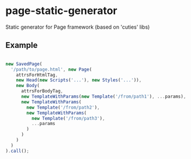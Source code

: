 # page-static-generator
Static generator for Page framework (based on 'cuties' libs)

## Example

```js

new SavedPage(
  '/path/to/page.html', new Page(
    attrsForHtmlTag,
    new Head(new Scripts('...'), new Styles('...')),
    new Body(
      attrsForBodyTag,
      new TemplateWithParams(new Template('/from/path1'), ...params),
      new TemplateWithParams(
        new Template('/from/path2'), 
        new TemplateWithParams(
          new Template('/from/path3'),
          ...params
        )
      )
    )
  )
).call();

```
